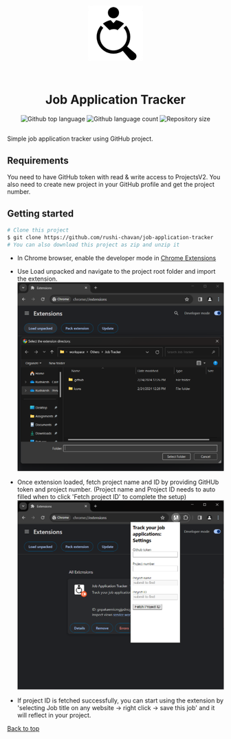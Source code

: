 <div align="center" id="top"> 
  <img src="./.github/icon128.png" alt="Job Tracker" />

&#xa0;

  <!-- <a href="https://jobtracker.netlify.app">Demo</a> -->
</div>

<h1 align="center">Job Application Tracker</h1>

<p align="center">
  <img alt="Github top language" src="https://img.shields.io/github/languages/top/rushi-chavan/job-application-tracker?color=56BEB8">

  <img alt="Github language count" src="https://img.shields.io/github/languages/count/rushi-chavan/job-application-tracker?color=56BEB8">

  <img alt="Repository size" src="https://img.shields.io/github/repo-size/rushi-chavan/job-application-tracker?color=56BEB8">

  <!-- <img alt="License" src="https://img.shields.io/github/license/rushi-chavan/job-application-tracker?color=56BEB8"> -->

  <!-- <img alt="Github issues" src="https://img.shields.io/github/issues/{{YOUR_GITHUB_USERNAME}}/job-tracker?color=56BEB8" /> -->

  <!-- <img alt="Github forks" src="https://img.shields.io/github/forks/{{YOUR_GITHUB_USERNAME}}/job-tracker?color=56BEB8" /> -->

  <!-- <img alt="Github stars" src="https://img.shields.io/github/stars/rushi-chavan/job-application-tracker?color=56BEB8" /> -->
</p>

<!-- Status -->

<!-- <h4 align="center">
	🚧  Job Tracker 🚀 Under construction...  🚧
</h4>

<hr> -->

<!-- <p align="center">
  <a href="#dart-about">About</a> &#xa0; | &#xa0;
  <a href="#sparkles-features">Features</a> &#xa0; | &#xa0;
  <a href="#rocket-technologies">Technologies</a> &#xa0; | &#xa0;
  <a href="#white_check_mark-requirements">Requirements</a> &#xa0; | &#xa0;
  <a href="#checkered_flag-starting">Starting</a> &#xa0; | &#xa0;
  <a href="#memo-license">License</a> &#xa0; | &#xa0;
  <a href="https://github.com/{{YOUR_GITHUB_USERNAME}}" target="_blank">Author</a>
</p>

<br> -->

##

Simple job application tracker using GitHub project.

<!-- ## Features

:heavy_check_mark: Feature 1;\
:heavy_check_mark: Feature 2;\
:heavy_check_mark: Feature 3; -->

<!-- ## :rocket: Technologies ##

The following tools were used in this project:

- [Expo](https://expo.io/)
- [Node.js](https://nodejs.org/en/)
- [React](https://pt-br.reactjs.org/)
- [React Native](https://reactnative.dev/)
- [TypeScript](https://www.typescriptlang.org/) -->

## Requirements

You need to have GitHub token with read & write access to ProjectsV2.
You also need to create new project in your GitHub profile and get the project number.

## Getting started

```bash
# Clone this project
$ git clone https://github.com/rushi-chavan/job-application-tracker
# You can also download this project as zip and unzip it
```

- In Chrome browser, enable the developer mode in [Chrome Extensions](chrome://extensions/)

- Use Load unpacked and navigate to the project root folder and import the extension.
  <img src="./.github/Screenshot-1.png" alt="Job Tracker" />

- Once extension loaded, fetch project name and ID by providing GitHUb token and project number. (Project name and Project ID needs to auto filled when to click 'Fetch project ID' to complete the setup)
  <img src="./.github/Screenshot-2.png" alt="Job Tracker" />

- If project ID is fetched successfully, you can start using the extension by 'selecting Job title on any website -> right click -> save this job' and it will reflect in your project.

<!-- ## :memo: License

This project is under license from MIT. For more details, see the [LICENSE](LICENSE.md) file.

Made with :heart: by <a href="https://github.com/{{YOUR_GITHUB_USERNAME}}" target="_blank">{{YOUR_NAME}}</a>

&#xa0; -->

<a href="#top">Back to top</a>
